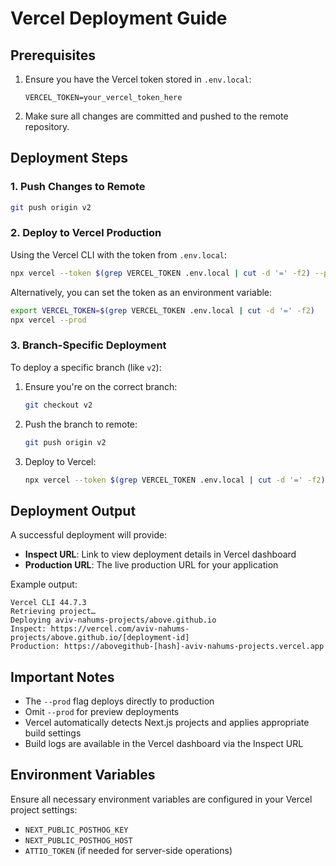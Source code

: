 # Vercel Deployment Guide

## Prerequisites

1. Ensure you have the Vercel token stored in `.env.local`:
   ```
   VERCEL_TOKEN=your_vercel_token_here
   ```

2. Make sure all changes are committed and pushed to the remote repository.

## Deployment Steps

### 1. Push Changes to Remote
```bash
git push origin v2
```

### 2. Deploy to Vercel Production

Using the Vercel CLI with the token from `.env.local`:

```bash
npx vercel --token $(grep VERCEL_TOKEN .env.local | cut -d '=' -f2) --prod
```

Alternatively, you can set the token as an environment variable:

```bash
export VERCEL_TOKEN=$(grep VERCEL_TOKEN .env.local | cut -d '=' -f2)
npx vercel --prod
```

### 3. Branch-Specific Deployment

To deploy a specific branch (like `v2`):

1. Ensure you're on the correct branch:
   ```bash
   git checkout v2
   ```

2. Push the branch to remote:
   ```bash
   git push origin v2
   ```

3. Deploy to Vercel:
   ```bash
   npx vercel --token $(grep VERCEL_TOKEN .env.local | cut -d '=' -f2) --prod
   ```

## Deployment Output

A successful deployment will provide:
- **Inspect URL**: Link to view deployment details in Vercel dashboard
- **Production URL**: The live production URL for your application

Example output:
```
Vercel CLI 44.7.3
Retrieving project…
Deploying aviv-nahums-projects/above.github.io
Inspect: https://vercel.com/aviv-nahums-projects/above.github.io/[deployment-id]
Production: https://abovegithub-[hash]-aviv-nahums-projects.vercel.app
```

## Important Notes

- The `--prod` flag deploys directly to production
- Omit `--prod` for preview deployments
- Vercel automatically detects Next.js projects and applies appropriate build settings
- Build logs are available in the Vercel dashboard via the Inspect URL

## Environment Variables

Ensure all necessary environment variables are configured in your Vercel project settings:
- `NEXT_PUBLIC_POSTHOG_KEY`
- `NEXT_PUBLIC_POSTHOG_HOST`
- `ATTIO_TOKEN` (if needed for server-side operations)
